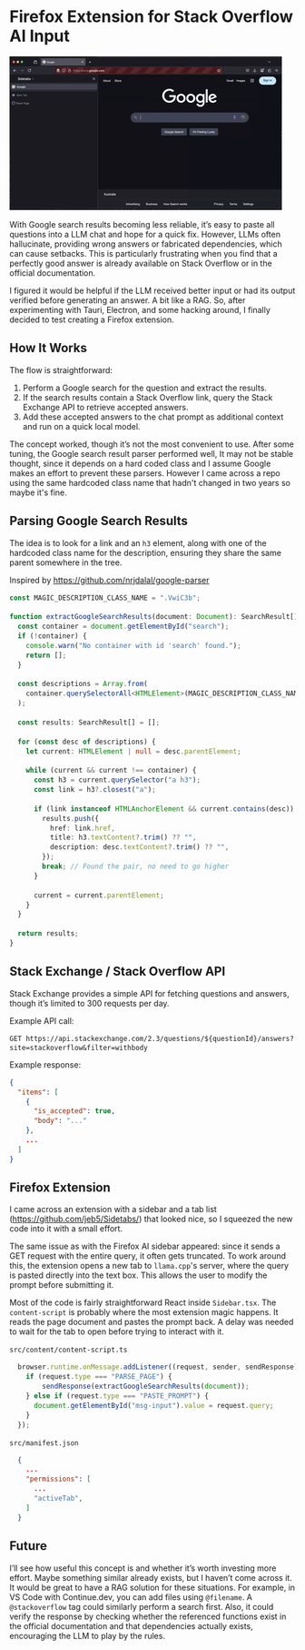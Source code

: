 # Firefox Extension for Stack Overflow AI Input

![firefox stack overflow rag extension demo](2025-04-19-firefox-ext-stack-overflow-ai-input.gif)

With Google search results becoming less reliable, it’s easy to paste all questions into a LLM chat and hope for a quick fix. However, LLMs often hallucinate, providing wrong answers or fabricated dependencies, which can cause setbacks. This is particularly frustrating when you find that a perfectly good answer is already available on Stack Overflow or in the official documentation.

I figured it would be helpful if the LLM received better input or had its output verified before generating an answer. A bit like a RAG. So, after experimenting with Tauri, Electron, and some hacking around, I finally decided to test creating a Firefox extension.

## How It Works

The flow is straightforward:
1. Perform a Google search for the question and extract the results.
2. If the search results contain a Stack Overflow link, query the Stack Exchange API to retrieve accepted answers.
3. Add these accepted answers to the chat prompt as additional context and run on a quick local model.

The concept worked, though it’s not the most convenient to use. After some tuning, the Google search result parser performed well, It may not be stable thought, since it depends on a hard coded class and I assume Google makes an effort to prevent these parsers. However I came across a repo using the same hardcoded class name that hadn't changed in two years so maybe it's fine.

## Parsing Google Search Results

The idea is to look for a link and an `h3` element, along with one of the hardcoded class name for the description, ensuring they share the same parent somewhere in the tree.

Inspired by https://github.com/nrjdalal/google-parser

```typescript
const MAGIC_DESCRIPTION_CLASS_NAME = ".VwiC3b";

function extractGoogleSearchResults(document: Document): SearchResult[] {
  const container = document.getElementById("search");
  if (!container) {
    console.warn("No container with id 'search' found.");
    return [];
  }

  const descriptions = Array.from(
    container.querySelectorAll<HTMLElement>(MAGIC_DESCRIPTION_CLASS_NAME)
  );

  const results: SearchResult[] = [];

  for (const desc of descriptions) {
    let current: HTMLElement | null = desc.parentElement;

    while (current && current !== container) {
      const h3 = current.querySelector("a h3");
      const link = h3?.closest("a");

      if (link instanceof HTMLAnchorElement && current.contains(desc)) {
        results.push({
          href: link.href,
          title: h3.textContent?.trim() ?? "",
          description: desc.textContent?.trim() ?? "",
        });
        break; // Found the pair, no need to go higher
      }

      current = current.parentElement;
    }
  }

  return results;
}
```

## Stack Exchange / Stack Overflow API

Stack Exchange provides a simple API for fetching questions and answers, though it’s limited to 300 requests per day.

Example API call:
```
GET https://api.stackexchange.com/2.3/questions/${questionId}/answers?site=stackoverflow&filter=withbody
```

Example response:
```json
{
  "items": [
    {
      "is_accepted": true,
      "body": "..."
    },
    ...
  ]
}
```

## Firefox Extension

I came across an extension with a sidebar and a tab list (https://github.com/jeb5/Sidetabs/) that looked nice, so I squeezed the new code into it with a small effort.

The same issue as with the Firefox AI sidebar appeared: since it sends a GET request with the entire query, it often gets truncated. To work around this, the extension opens a new tab to `llama.cpp`'s server, where the query is pasted directly into the text box. This allows the user to modify the prompt before submitting it.

Most of the code is fairly straightforward React inside `Sidebar.tsx`. The `content-script` is probably where the most extension magic happens. It reads the page document and pastes the prompt back. A delay was needed to wait for the tab to open before trying to interact with it.

`src/content/content-script.ts`
```typescript
  browser.runtime.onMessage.addListener((request, sender, sendResponse) => {
    if (request.type === "PARSE_PAGE") {
        sendResponse(extractGoogleSearchResults(document));
    } else if (request.type === "PASTE_PROMPT") {
      document.getElementById("msg-input").value = request.query;
    }
  });
```
`src/manifest.json`
```json
  {
    ...
    "permissions": [
      ...
      "activeTab",
    ]
  }
```

## Future

I’ll see how useful this concept is and whether it’s worth investing more effort. Maybe something similar already exists, but I haven’t come across it. It would be great to have a RAG solution for these situations. For example, in VS Code with Continue.dev, you can add files using `@filename`. A `@stackoverflow` tag could similarly perform a search first. Also, it could verify the response by checking whether the referenced functions exist in the official documentation and that dependencies actually exists, encouraging the LLM to play by the rules.
